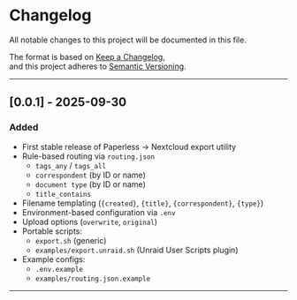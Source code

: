 # Changelog

All notable changes to this project will be documented in this file.

The format is based on [Keep a Changelog](https://keepachangelog.com/en/1.0.0/),  
and this project adheres to [Semantic Versioning](https://semver.org/spec/v2.0.0.html).

---

## [0.0.1] - 2025-09-30
### Added
- First stable release of Paperless → Nextcloud export utility
- Rule-based routing via `routing.json`
  - `tags_any` / `tags_all`
  - `correspondent` (by ID or name)
  - `document type` (by ID or name)
  - `title_contains`
- Filename templating (`{created}`, `{title}`, `{correspondent}`, `{type}`)
- Environment-based configuration via `.env`
- Upload options (`overwrite`, `original`)
- Portable scripts:
  - `export.sh` (generic)
  - `examples/export.unraid.sh` (Unraid User Scripts plugin)
- Example configs:
  - `.env.example`
  - `examples/routing.json.example`

---

[1.0.0]: https://github.com/cheynolds/paperless-nextcloud-export/releases/tag/v1.0.0
